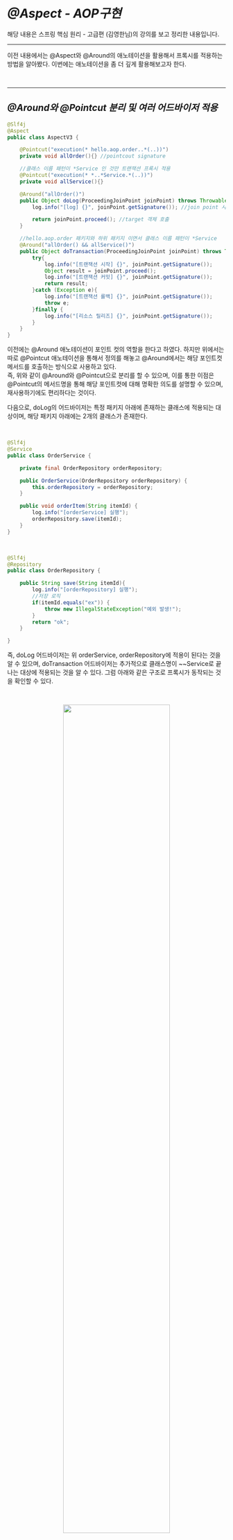 # **_@Aspect - AOP구현_**

해당 내용은 스프링 핵심 원리 - 고급편 (김영한님)의 강의를 보고 정리한 내용입니다.

---

이전 내용에서는 @Aspect와 @Around의 애노테이션을 활용해서 프록시를 적용하는 방법을 알아봤다. 이번에는 애노테이션을 좀 더 깊게 활용해보고자 한다.

</br>

---

## **_@Around와 @Pointcut 분리 및 여러 어드바이저 적용_**

```java
@Slf4j
@Aspect
public class AspectV3 {

    @Pointcut("execution(* hello.aop.order..*(..))")
    private void allOrder(){} //pointcout signature

    //클래스 이름 패턴이 *Service 인 것만 트랜잭션 프록시 적용
    @Pointcut("execution(* *..*Service.*(..))")
    private void allService(){}

    @Around("allOrder()")
    public Object doLog(ProceedingJoinPoint joinPoint) throws Throwable {
        log.info("[log] {}", joinPoint.getSignature()); //join point 시그니처

        return joinPoint.proceed(); //target 객체 호출
    }

    //hello.aop.order 패키지와 하위 패키지 이면서 클래스 이름 패턴이 *Service
    @Around("allOrder() && allService()")
    public Object doTransaction(ProceedingJoinPoint joinPoint) throws Throwable {
        try{
            log.info("[트랜잭션 시작] {}", joinPoint.getSignature());
            Object result = joinPoint.proceed();
            log.info("[트랜잭션 커밋] {}", joinPoint.getSignature());
            return result;
        }catch (Exception e){
            log.info("[트랜잭션 롤백] {}", joinPoint.getSignature());
            throw e;
        }finally {
            log.info("[리소스 릴리즈] {}", joinPoint.getSignature());
        }
    }
}
```

이전에는 @Around 애노테이션이 포인트 컷의 역할을 한다고 하였다. 하지만 위에서는 따로 @Pointcut 애노테이션을 통해서 정의를 해놓고 @Around에서는 해당 포인트컷 메서드를 호출하는 방식으로 사용하고 있다.  
즉, 위와 같이 @Around와 @Pointcut으로 분리를 할 수 있으며, 이를 통한 이점은 @Pointcut의 메서드명을 통해 해당 포인트컷에 대해 명확한 의도를 설명할 수 있으며, 재사용하기에도 편리하다는 것이다.

다음으로, doLog의 어드바이저는 특정 패키지 아래에 존재하는 클래스에 적용되는 대상이며, 해당 패키지 아래에는 2개의 클래스가 존재한다.

</br>

```java
@Slf4j
@Service
public class OrderService {

    private final OrderRepository orderRepository;

    public OrderService(OrderRepository orderRepository) {
        this.orderRepository = orderRepository;
    }

    public void orderItem(String itemId) {
        log.info("[orderService] 실행");
        orderRepository.save(itemId);
    }
}
```

</br>

```java
@Slf4j
@Repository
public class OrderRepository {

    public String save(String itemId){
        log.info("[orderRepository] 실행");
        //저장 로직
        if(itemId.equals("ex")) {
            throw new IllegalStateException("예외 발생!");
        }
        return "ok";
    }

}
```

즉, doLog 어드바이저는 위 orderService, orderRepository에 적용이 된다는 것을 알 수 있으며, doTransaction 어드바이저는 추가적으로 클래스명이 ~~Service로 끝나는 대상에 적용되는 것을 알 수 있다. 그럼 아래와 같은 구조로 프록시가 동작되는 것을 확인할 수 있다.

</br>

  <p align = "center">
  <img src="https://user-images.githubusercontent.com/62879192/207811159-fe74ed67-436b-4fc7-80ba-b0431f1264f7.png" width = 70%>
  </p>

실제로 위와 같이 동작하는지 테스트 코드를 통해 확인해보자.

</br>

```java
    @Test
    void success(){
        orderService.orderItem("itemA");
    }

실행 결과
hello.aop.order.aop.AspectV3             : [log] void hello.aop.order.OrderService.orderItem(String)
hello.aop.order.aop.AspectV3             : [트랜잭션 시작] void hello.aop.order.OrderService.orderItem(String)
hello.aop.order.OrderService             : [orderService] 실행
hello.aop.order.aop.AspectV3             : [log] String hello.aop.order.OrderRepository.save(String)
hello.aop.order.OrderRepository          : [orderRepository] 실행
hello.aop.order.aop.AspectV3             : [트랜잭션 커밋] void hello.aop.order.OrderService.orderItem(String)
hello.aop.order.aop.AspectV3             : [리소스 릴리즈] void hello.aop.order.OrderService.orderItem(String)
```

orderSerivce에 orderItem 메서드를 실행시키면, 프록시 객체가 동작되고, 포인트 컷을 통해서 어드바이저의 실행유무를 판별할 것이다. service가 실행이 될 때는 doLog, doTransaction 두 어드바이저가 모두 실행이 되며, 이후 target인 서비스 원본 객체의 로직을 실행할 것이다. 다음으로 target에서 repository를 호출하고 있는데, 이 때 repository에도 프록시가 적용된 상태여서 doLog 어드바이저가 호출된 후에 target이 실행될 것이다.  
그래서 위와 같은 실행결과가 나타난다.

</br>

---

## **_포인트 컷 분리_**

```java
public class Pointcuts {

    @Pointcut("execution(* hello.aop.order..*(..))")
    public void allOrder(){} //pointcout signature

    //클래스 이름 패턴이 *Service 인 것만 트랜잭션 프록시 적용
    @Pointcut("execution(* *..*Service.*(..))")
    public void allService(){}

    @Pointcut("allOrder() && allService()")
    public void orderAndService(){}
}
```

위와 같이 포인트 컷을 따로 모아두는 클래스로 정의를 할 수 있다. 그리고 아래와 같이 패키지명을 붙여서 사용하면 된다.

</br>

```java
    @Around("hello.aop.order.aop.Pointcuts.allOrder()")
    또는
    @Around("hello.aop.order.aop.Pointcuts.orderAndService()")
```

</br>

---

## **_어드바이저 순서_**

OrderService에는 2개의 어드바이저가 적용이 되는 상태이다. 하지만 순서는 어떻게 적용될지 직접 실행을 해봐야 아는 상황이다. 만약 어드바이저 간에 순서가 상관이 없다면 크게 신경쓸 문제가 아니지만, 만양 순서를 정의해야 한다면 어떻게 해야할까?

@Order 라는 애노테이션을 통해 숫자로 순서를 정의할 수 있는데, 여기서 하나 문제점이 존재한다. 바로 이 애노테이션은 메서드 레벨이 아니라 클래스 레벨에 정의해야 한다는 것이다. 즉 어드바이저 2개에 순서를 정의할려면 2개의 @Aspect 클래스에 따로 @Order로 순서를 정해야 한다는 것이다.

해당 강의에서는 편하게 static class 를 2개 선언해서 설명한다.

```java
@Slf4j
public class AspectV5Order {

    @Aspect
    @Order(2)
    public static class LogAspect {
        @Around("hello.aop.order.aop.Pointcuts.allOrder()")
        public Object doLog(ProceedingJoinPoint joinPoint) throws Throwable {
            log.info("[log] {}", joinPoint.getSignature()); //join point 시그니처

            return joinPoint.proceed(); //target 객체 호출
        }
    }

    @Aspect
    @Order(1)
    public static class TxAspect {
        //hello.aop.order 패키지와 하위 패키지 이면서 클래스 이름 패턴이 *Service
        @Around("hello.aop.order.aop.Pointcuts.orderAndService()")
        public Object doTransaction(ProceedingJoinPoint joinPoint) throws Throwable {
            try{
                log.info("[트랜잭션 시작] {}", joinPoint.getSignature());
                Object result = joinPoint.proceed();
                log.info("[트랜잭션 커밋] {}", joinPoint.getSignature());
                return result;
            }catch (Exception e){
                log.info("[트랜잭션 롤백] {}", joinPoint.getSignature());
                throw e;
            }finally {
                log.info("[리소스 릴리즈] {}", joinPoint.getSignature());
            }
        }
    }

}
```

위와 같이 Class 레벨에 @Order로 순서를 정의하면 해당 순서대로 어드바이저가 작동이 된다.

</br>

---

## **_어드바이저 종류_**

@Around : 메서드 호출 전과 후에 수행되며 가장 강력한 어드바이저이다. 조인 포인트 실행 여부 선택, 반환 값 변환, 예외 변환 등 여러 행위가 가능  
@Before : 조인 포인트 실행 이전(target 메서드 실행 전)에 실행  
@AfterReturning : 조인 포인트 정상 실행 완료후(target 메서드 정상 실행 후) 실행  
@AfterThrowing : 메서드가 예외를 던지는 경우 실행  
@After : 조인 포인트가 정상 또는 에외에 관계없이 실행(finally)

어드바이저를 어느 시점에 적용하여 실행시킬 것이냐에 따라 위와 같이 여러 종류로 나눠진다. @Around로 다른 모든 것들을 대신할 수 있긴 하다.

</br>

```java
    //hello.aop.order 패키지와 하위 패키지 이면서 클래스 이름 패턴이 *Service
    @Around("hello.aop.order.aop.Pointcuts.orderAndService()")
    public Object doTransaction(ProceedingJoinPoint joinPoint) throws Throwable {
        try{
            //@Before
            log.info("[트랜잭션 시작] {}", joinPoint.getSignature());

            Object result = joinPoint.proceed();

            //@AfterReturning
            log.info("[트랜잭션 커밋] {}", joinPoint.getSignature());
            return result;
        }catch (Exception e){
            //@AfterThrowing
            log.info("[트랜잭션 롤백] {}", joinPoint.getSignature());
            throw e;
        }finally {
            //@After
            log.info("[리소스 릴리즈] {}", joinPoint.getSignature());
        }
    }
```

위는 @Around로 동작하는 doTransaction 메서드인데 주석 처리한 부분들이 바로 해당 애노테이션을 사용했을 때 동작되는 시점을 표현한 것이다. (반대로 말하면 @Around는 모든 것을 대체할 수 있음)

</br>

```java
    @Before("hello.aop.order.aop.Pointcuts.orderAndService()")
    public void doBefore(JoinPoint joinPoint){
        log.info("[before] {}", joinPoint.getSignature());
    }

    @AfterReturning(value = "hello.aop.order.aop.Pointcuts.orderAndService()", returning = "result")
    public void doReturn(JoinPoint joinPoint, Object result){
        log.info("[AfterReturning] {} result={}", joinPoint.getSignature(), result);
    }

    @AfterReturning(value = "hello.aop.order.aop.Pointcuts.allOrder()", returning = "result")
    public void doReturn2(JoinPoint joinPoint, String result){
        log.info("[AfterReturning2] {} result={}", joinPoint.getSignature(), result);
    }

    @After(value = "hello.aop.order.aop.Pointcuts.orderAndService()")
    public void doAfter(JoinPoint joinPoint){
        log.info("[after] {}", joinPoint.getSignature());
    }
```

자세한 동작과정을 위해서 위와 같이 여러 어드바이저들을 애노테이션으로 구분해서 정의해 놓았다. 이를 한 번 테스트 코드로 동작시켜보자.

```java
    @Test
    void success(){
        orderService.orderItem("itemA");
    }

실행 결과
 hello.aop.order.aop.AspectV6Advice       : [트랜잭션 시작] void hello.aop.order.OrderService.orderItem(String)
 hello.aop.order.aop.AspectV6Advice       : [before] void hello.aop.order.OrderService.orderItem(String)
 hello.aop.order.OrderService             : [orderService] 실행
 hello.aop.order.OrderRepository          : [orderRepository] 실행
 hello.aop.order.aop.AspectV6Advice       : [AfterReturning] void hello.aop.order.OrderService.orderItem(String) result=null
 hello.aop.order.aop.AspectV6Advice       : [after] void hello.aop.order.OrderService.orderItem(String)
 hello.aop.order.aop.AspectV6Advice       : [트랜잭션 커밋] void hello.aop.order.OrderService.orderItem(String)
 hello.aop.order.aop.AspectV6Advice       : [리소스 릴리즈] void hello.aop.order.OrderService.orderItem(String)
```

해당 테스트 코드를 돌리면 @Around 애노테이션으로 정의된 doTransaction이 동작하게 된다. 이후 @Before가 동작하게 되며 다음으로는 target이 호출이 된다.  
target 호출이 "정상적"으로 종료가 되었으므로, @AfterThrowing이 아닌 @AfterReturning이 동작하게 된다. 그리고 마지막으로 @After가 동작하게 된다.  
만약 target이 예외를 반환했다면 @AfterThrowing이 동작하게 되었을 것이다.

```
@AfterReturning에서 returning으로 정의한 문자열은 메서드 파라미터의 반환값을 받는 변수명과 일치해야하며, target의 반환타입과 해당 어드바이저의 파라미터 타입이 일치 또는 포함할 수 있어야 동작하게 된다.
예를 들어 repository가 현재는 String으로 반환하기 때문에 Object로 받으면 null로 String으로 받으면 문자열로 잘 받아서 어드바이저가 동작이 되겠지만, Integer와 같은 전혀 다른 타입으로 @AfterReturing을 정의해 놓으면 해당 어드바이저는 동작하지 않게 된다.

주의할 점은 반환타입이 매칭이 안된다고 프록시 객체로 만들지 않는 것은 아니다. 프록시 객체를 만들 때 판단하는 것은 아마 value로만 판단하는 것 같다.
```

</br>

  <p align = "center">
  <img src="https://user-images.githubusercontent.com/62879192/207811168-78558dd6-af55-4131-81b0-a56831651452.png" width = 70%>
  </p>

target이 정상 호출되었다고 가정하면, 1 - 2 - 4 - 5 - 6 순으로 동작하게 될 것이며, 예외를 반환했다면 1 - 2 - 3 - 5 - 6 으로 동작하게 될 것이다.

그런데 여기서 의문점이 든다. @Around로 다른 종류의 어드바이저들의 역할을 해낼 수 있는데, 왜 위와 같이 세부적으로 나누는 것일까?  
만약 @Around로 @Before와 같이 target의 메서드 호출 전에만 동작하게 하는 어드바이저를 만들고자 한다해도, @Around에 ProceedingJoinPoint의 proceed 메서드를 호출하지 않는다면 다음에 호출되어야 할 어드바이저 혹은 target의 메서드로 넘어가지가 않는다. 즉, 문제가 발생한다는 것이다.

이럴 때 차라리 @Before로 구현해 놓는다면, 나 또는 이외의 다른 사람들과 함께 작업할 때에도 "제약"을 둠으로써, 위와 같은 사태는 벌어지지 않을 것이며, 또한 의도가 명확히 보이기 때문에 더 좋은 코드가 될 것이다.

내 개인적인 생각으로 이러한 점도 어쩌면 SRP(단일 책임 원칙)을 지키기 위해 구분한 것이라고 생각한다. (세부적으로 책임을 분리)
